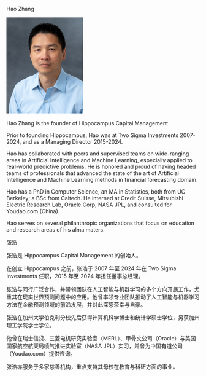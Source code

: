 Hao Zhang

<img src="publicity_2024.png" alt="Publicity Photo" width="200">

Hao Zhang is the founder of Hippocampus Capital Management. 

Prior to founding Hippocampus, Hao was at Two Sigma Investments 2007-2024, and as a Managing Director 2015-2024.

Hao has collaborated with peers and supervised teams on wide-ranging areas in Artificial Intelligence and Machine Learning, especially applied to real-world predictive problems. He is honored and proud of having headed teams of professionals that advanced the state of the art of Artificial Intelligence and Machine Learning methods in financial forecasting domain.

Hao has a PhD in Computer Science, an MA in Statistics, both from UC Berkeley; a BSc from Caltech. He interned at Credit Suisse, Mitsubishi Electric Research Lab, Oracle Corp, NASA JPL, and consulted for Youdao.com (China).

Hao serves on several philanthropic organizations that focus on education and research areas of his alma maters.

张浩

张浩是 Hippocampus Capital Management 的创始人。

在创立 Hippocampus 之前，张浩于 2007 年至 2024 年在 Two Sigma Investments 任职，2015 年至 2024 年担任董事总经理。

张浩与同行广泛合作，并带领团队在人工智能与机器学习的多个方向开展工作，尤重其在现实世界预测问题中的应用。他曾率领专业团队推动了人工智能与机器学习方法在金融预测领域的前沿发展，并对此深感荣幸与自豪。

张浩在加州大学伯克利分校先后获得计算机科学博士和统计学硕士学位，另获加州理工学院学士学位。

他曾在瑞士信贷、三菱电机研究实验室（MERL）、甲骨文公司（Oracle）与美国国家航空航天局喷气推进实验室（NASA JPL）实习，并曾为中国有道公司（Youdao.com）提供咨询。

张浩亦服务于多家慈善机构，重点支持其母校在教育与科研方面的事业。
